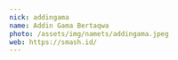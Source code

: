 ```yaml
---
nick: addingama
name: Addin Gama Bertaqwa
photo: /assets/img/namets/addingama.jpeg
web: https://smash.id/
---
```

